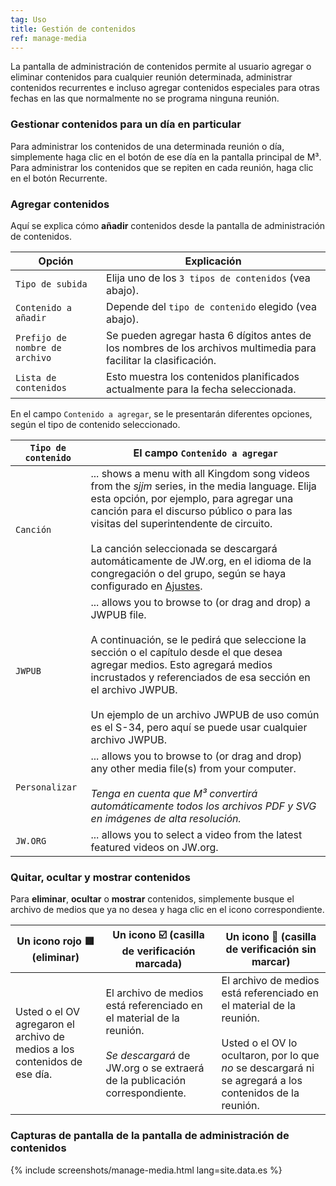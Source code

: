 ```yaml
---
tag: Uso
title: Gestión de contenidos
ref: manage-media
---
```


La pantalla de administración de contenidos permite al usuario agregar o eliminar contenidos para cualquier reunión determinada, administrar contenidos recurrentes e incluso agregar contenidos especiales para otras fechas en las que normalmente no se programa ninguna reunión.

### Gestionar contenidos para un día en particular

Para administrar los contenidos de una determinada reunión o día, simplemente haga clic en el botón de ese día en la pantalla principal de M³. Para administrar los contenidos que se repiten en cada reunión, haga clic en el botón Recurrente.

### Agregar contenidos

Aquí se explica cómo **añadir** contenidos desde la pantalla de administración de contenidos.

| Opción                         | Explicación                                                                                                        |
| ------------------------------ | ------------------------------------------------------------------------------------------------------------------ |
| `Tipo de subida`               | Elija uno de los `3 tipos de contenidos` (vea abajo).                                                              |
| `Contenido a añadir`           | Depende del `tipo de contenido` elegido (vea abajo).                                                               |
| `Prefijo de nombre de archivo` | Se pueden agregar hasta 6 dígitos antes de los nombres de los archivos multimedia para facilitar la clasificación. |
| `Lista de contenidos`          | Esto muestra los contenidos planificados actualmente para la fecha seleccionada.                                   |

En el campo `Contenido a agregar`, se le presentarán diferentes opciones, según el tipo de contenido seleccionado.

| `Tipo de contenido` | El campo `Contenido a agregar`                                                                                                                                                                                                                                                                                                                                                                                                              |
| ------------------- | ------------------------------------------------------------------------------------------------------------------------------------------------------------------------------------------------------------------------------------------------------------------------------------------------------------------------------------------------------------------------------------------------------------------------------------------- |
| `Canción`           | ... shows a menu with all Kingdom song videos from the *sjjm* series, in the media language. Elija esta opción, por ejemplo, para agregar una canción para el discurso público o para las visitas del superintendente de circuito. <br><br> La canción seleccionada se descargará automáticamente de JW.org, en el idioma de la congregación o del grupo, según se haya configurado en [Ajustes]({{page.lang}}/#configuration). |
| `JWPUB`             | ... allows you to browse to (or drag and drop) a JWPUB file. <br><br> A continuación, se le pedirá que seleccione la sección o el capítulo desde el que desea agregar medios. Esto agregará medios incrustados y referenciados de esa sección en el archivo JWPUB. <br><br> Un ejemplo de un archivo JWPUB de uso común es el S-34, pero aquí se puede usar cualquier archivo JWPUB.                                |
| `Personalizar`      | ... allows you to browse to (or drag and drop) any other media file(s) from your computer. <br><br> *Tenga en cuenta que M³ convertirá automáticamente todos los archivos PDF y SVG en imágenes de alta resolución.*                                                                                                                                                                                                            |
| `JW.ORG`            | ... allows you to select a video from the latest featured videos on JW.org.                                                                                                                                                                                                                                                                                                                                                                 |

### Quitar, ocultar y mostrar contenidos

Para **eliminar**, **ocultar** o **mostrar** contenidos, simplemente busque el archivo de medios que ya no desea y haga clic en el icono correspondiente.

| Un icono rojo 🟥 (eliminar)                                                | Un icono ☑️ (casilla de verificación marcada)                                                                                                                        | Un icono 🔲 (casilla de verificación sin marcar)                                                                                                                                                    |
| ------------------------------------------------------------------------- | -------------------------------------------------------------------------------------------------------------------------------------------------------------------- | -------------------------------------------------------------------------------------------------------------------------------------------------------------------------------------------------- |
| Usted o el OV agregaron el archivo de medios a los contenidos de ese día. | El archivo de medios está referenciado en el material de la reunión. <br><br> *Se descargará* de JW.org o se extraerá de la publicación correspondiente. | El archivo de medios está referenciado en el material de la reunión. <br><br> Usted o el OV lo ocultaron, por lo que *no* se descargará ni se agregará a los contenidos de la reunión. |

### Capturas de pantalla de la pantalla de administración de contenidos

{% include screenshots/manage-media.html lang=site.data.es %}
